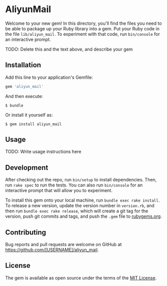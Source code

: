 # AliyunMail

Welcome to your new gem! In this directory, you'll find the files you need to be able to package up your Ruby library into a gem. Put your Ruby code in the file `lib/aliyun_mail`. To experiment with that code, run `bin/console` for an interactive prompt.

TODO: Delete this and the text above, and describe your gem

## Installation

Add this line to your application's Gemfile:

```ruby
gem 'aliyun_mail'
```

And then execute:

    $ bundle

Or install it yourself as:

    $ gem install aliyun_mail

## Usage

TODO: Write usage instructions here

## Development

After checking out the repo, run `bin/setup` to install dependencies. Then, run `rake spec` to run the tests. You can also run `bin/console` for an interactive prompt that will allow you to experiment.

To install this gem onto your local machine, run `bundle exec rake install`. To release a new version, update the version number in `version.rb`, and then run `bundle exec rake release`, which will create a git tag for the version, push git commits and tags, and push the `.gem` file to [rubygems.org](https://rubygems.org).

## Contributing

Bug reports and pull requests are welcome on GitHub at https://github.com/[USERNAME]/aliyun_mail.


## License

The gem is available as open source under the terms of the [MIT License](http://opensource.org/licenses/MIT).

